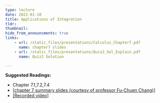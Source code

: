 ```yaml
---
type: lecture
date: 2022-01-10
title: Applications of Integration
tldr: 
thumbnail: 
hide_from_announcments: true
links: 
    - url: /static_files/presentations/Calculus_Chapter7.pdf
      name: chapter7 slides
    - url: /static_files/presentations/Quiz2_Sol_Explain.pdf
      name: Quiz2 Solution

---
```

**Suggested Readings:**
- Chapter 7.1,7.2,7.4
- [[chapter 7 summary slides (courtesy of professor Fu-Chuen Chang)]](/nsysu-EE1003A/static_files/presentations/Chap07_Summary.pdf)
- [[Recorded video]](https://www.youtube.com/watch?v=vm-IcqxJMHQ)



